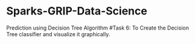 # Sparks-GRIP-Data-Science
Prediction using Decision Tree 
Algorithm
#Task 6: To Create the Decision Tree classifier and visualize it graphically. 
